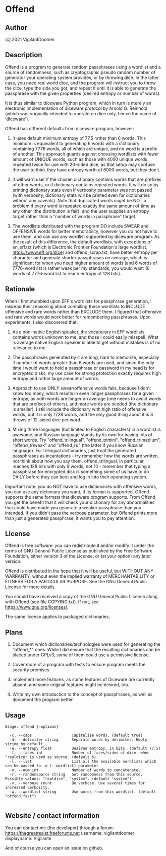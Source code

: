 # Offend

## Author
(c) 2021 VigilantDoomer

## Description

Offend is a program to generate random passphrases using a
wordlist and a source of randomness, such as cryptographic
pseudo random number of generator your operating system
provides, or by throwing dice. In the latter case, you need
real world dice, and the program will instruct you to throw
the dice, type the side you got, and repeat it until it is
able to generate the passphrase with the given properties
(desired entropy or number of words).

It is thus similar to diceware Python program, which in turn
is merely an electronic implementation of diceware protocol
by Arnold G. Reinhold (which was originally intended to
operate on dice only, hence the name of 'diceware'). 

Offend has different defaults from diceware program, however:

1. It uses default minimum entropy of 77.5 rather than 6 
words. This minimum is equivalent to generating 6 words
with a dictionary containing 7776 words, all of which are
unique, and no word is a prefix of another. This approach
guards against choosing wordlists with fewer amount of 
UNIQUE words, such as those with 4000 unique words repeated
twice for use with 20-sided dice, as that setup may confuse
the user to think they have entropy worth of 8000 words, but
they don't.

2. It will warn user if the chosen dictionary contains words
that are prefixes of other words, or if dictionary contains
repeated words. It will do so by printing dictionary stats
even if verbosity parameter was not passed (with verbosity,
dictionary stats will be printed even for dictionaries without
any caveats). Note that duplicated words might be NOT a problem
if every word is repeated exactly the same amount of time
as any other (the distribution is fair), and the user supplies
an entropy target rather than a "number of words in passphrase"
target.

3. The wordlists distributed with the program DO include SWEAR
and OFFENSIVE words for better memorability, however you do not
have to use them, and can use any wordlist supported by diceware
program. As the result of this difference, the default wordlists,
with exceptions of en_eff.txt (which is Electronic Frontier
Foundation's large wordlist, <https://www.eff.org/dice>) and 
offend_scrap.txt, have better entropy per character and generate
shorter passphrases on average, which is significant for when
you need higher amount of words (and 6 words of 7776-word list
is rather weak per my standards, you would want 10 words of
7776-word list to reach entropy of 128 bits).

## Rationale

When I first stumbled upon EFF's wordlists for passphrase
generation, I misread their reasoning about compiling these
wordlists to INCLUDE offensive and rare words rather than 
EXCLUDE them. I figured that offensive and rare words would
work better for remembering passphrases. Upon experiments,
I also discovered that:

1. As a non-native English speaker, the vocabulary in EFF
wordlists contains words unknown to me, and those I could
easily misspell. What is average native English speaker is
able to get without mistakes is of no relevance to me.

2. The passphrases generated by it are long, hard to memorize,
especially if number of words greater than 6 words are used,
and since the only time I would want to hold a passphrase or
password in my head is for encrypted disks, my use case for
strong protection exactly requires high entropy and rather
large amount of words.

3. Approach to use ONLY swear/offensive words fails, because
I don't know too many, which results in even longer 
passphrases for a given entropy, as both words are longer on
average (one needs to avoid words that are prefixes of others),
and more words are needed (the dictionary is smaller). I still
include the dictionary with high ratio of offensive words,
but it is only 1728 words, and the only good thing about it is
3 throws of 12-sided dice per word.

4. Mixing three languages (but limited to English characters) 
in a wordlist is awesome, and Russian language stands by its
own for having lots of short words. Try "offend_trilingual",
"offend_trimini", "offend_trimedium", "offend_triweak"
and "offend_ru" (the latter if you know Russian language). For
trilingual dictionaries, just treat the generated passphrases
as incantations - try remember how the words are written, not
think about how you say them. offend_trilingual, in particular,
reaches 128 bits with only 9 words, not 10 - remember that
typing a passphrase for encrypted disk is something some of us
have to do DAILY before they can boot and log in into their 
operating system.

Important note: you do NOT have to use dictionaries with 
offensive words, you can use any dictionary you want, if its 
format is supported. Offend supports the same formats that 
diceware program supports. From Offend, you get the benefit 
that it will check your dictionary for any abnormalities
that could have made you generate a weaker passphrase than
you intended. If you didn't pass the verbose parameter, but
Offend prints more than just a generated passphrase, it wants 
you to pay attention.

## License
Offend is free software: you can redistribute it
and/or modify it under the terms of GNU General Public License
as published by the Free Software Foundation, either version 3 of
the License, or (at your option) any later version.

Offend is distributed in the hope that it will be useful,
but WITHOUT ANY WARRANTY; without even the implied warranty of
MERCHANTABILITY or FITNESS FOR A PARTICULAR PURPOSE.  See the
GNU General Public License for more details.

You should have received a copy of the GNU General Public License
along with Offend (see file COPYING.txt). If not, see
<https://www.gnu.org/licenses/>.

The same license applies to packaged dictionaries.

## Plans

1. Document which dictionaries/technologies were used for 
generating the "offend_*" ones. While I did ensure that the resulting
dictionaries can be placed under GPLv3, _some_ of them could use a 
permissive license.

2. Cover more of a program with tests to ensure program meets the
security promises.

3. Implement more features, as some features of Diceware are currently
absent, and some original features might be desired, too.

4. Write my own introduction to the concept of passphrases, as well
as document the program better.

## Usage

```
Usage: offend {-options}

  -c, --caps                  Capitalize words. (default true)
  -d, --delimiter string      Separate words by delimiter. Empty string by default
  -e, --entropy float         Desired entropy, in bits. (default 77.5)
  -f, --faces int             Number of faces/sides of dice, when "realdice" is used as source. (default 6)
  -l, --list                  List all the available wordlists which can be passed to -w (--wordlist) parameter
  -n, --num int               Number of words to concatenate.
  -r, --randomsource string   Get randomness from this source. Possible values: "realdice", "system". (default "system")
  -v, --verbose count         Be verbose. Use several times for increased verbosity.
  -w, --wordlist string       Use words from this wordlist. (default "offend_fast")


```

## Website / contact information

You can contact me (the developer) through a forum:
<https://thegreatresist.freeforums.net>
username: vigilantdoomer displayname: Vigilante

And of course you can open an issue on github.
